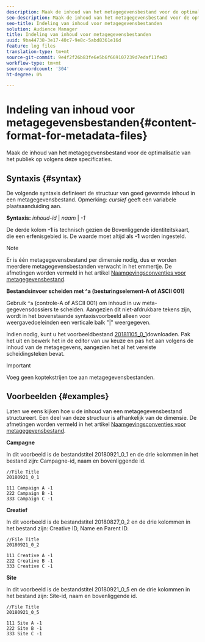 ```yaml
---
description: Maak de inhoud van het metagegevensbestand voor de optimalisatie van het publiek op volgens deze specificaties.
seo-description: Maak de inhoud van het metagegevensbestand voor de optimalisatie van het publiek op volgens deze specificaties.
seo-title: Indeling van inhoud voor metagegevensbestanden
solution: Audience Manager
title: Indeling van inhoud voor metagegevensbestanden
uuid: 9ba44738-3e17-40c7-9e8c-5abd8361e16d
feature: log files
translation-type: tm+mt
source-git-commit: 9e4f2f26b83fe6e5b6f669107239d7edaf11fed3
workflow-type: tm+mt
source-wordcount: '304'
ht-degree: 0%

---
```



# Indeling van inhoud voor metagegevensbestanden{#content-format-for-metadata-files}

Maak de inhoud van het metagegevensbestand voor de optimalisatie van het publiek op volgens deze specificaties.

## Syntaxis {#syntax}

De volgende syntaxis definieert de structuur van goed gevormde inhoud in een metagegevensbestand. Opmerking: *cursief* geeft een variabele plaatsaanduiding aan.

**Syntaxis:**  *inhoud-id* | *naam* | *-1*

<!--In the contents syntax, you'll notice a parent ID variable. Don't confuse it with the parent ID used in the [metadata file name](../../../reporting/audience-optimization-reports/metadata-files-intro/metadata-file-names.md). These 2 variables seem similar, but they represent different things. In the file name, the parent ID corresponds to a category like "campaign" (ID 1), "placement" (ID 3), or "tactic" (ID 9), etc. In the file body:-->

De derde kolom **-1** is technisch gezien de Bovenliggende identiteitskaart, die een erfenisgebied is. De waarde moet altijd als **-1** worden ingesteld.

>[!NOTE]
>
>Er is één metagegevensbestand per dimensie nodig, dus er worden meerdere metagegevensbestanden verwacht in het emmertje. De afmetingen worden vermeld in het artikel [Naamgevingsconventies voor metagegevensbestand](../../../reporting/audience-optimization-reports/metadata-files-intro/metadata-file-names.md#child-dimension).

**Bestandsinvoer scheiden met ^a (besturingselement-A of ASCII 001)**

Gebruik `^a` (controle-A of ASCII 001) om inhoud in uw meta-gegevensdossiers te scheiden. Aangezien dit niet-afdrukbare tekens zijn, wordt in het bovenstaande syntaxisvoorbeeld alleen voor weergavedoeleinden een verticale balk &quot;|&quot; weergegeven.

Indien nodig, kunt u het voorbeeldbestand [20181105_0_1](assets/20181105_0_1.zip)downloaden. Pak het uit en bewerk het in de editor van uw keuze en pas het aan volgens de inhoud van de metagegevens, aangezien het al het vereiste scheidingsteken bevat.

>[!IMPORTANT]
>
>Voeg geen koptekstrijen toe aan metagegevensbestanden.

## Voorbeelden {#examples}

Laten we eens kijken hoe u de inhoud van een metagegevensbestand structureert. Een deel van deze structuur is afhankelijk van de dimensie. De afmetingen worden vermeld in het artikel [Naamgevingsconventies voor metagegevensbestand](../../../reporting/audience-optimization-reports/metadata-files-intro/metadata-file-names.md#child-dimension).

**Campagne**

In dit voorbeeld is de bestandstitel 20180921_0_1 en de drie kolommen in het bestand zijn: Campagne-id, naam en bovenliggende id.

<!--Let's say you want to populate the creative drop down menu with creative names from a particular campaign. In this case, your metadata file name would include ID 1 (campaign) and ID 2 (creative). Following the content syntax, your metadata file would contain the creative ID, creative name, and actual campaign ID.-->

```
//File Title
20180921_0_1

111 Campaign A -1
222 Campaign B -1
333 Campaign C -1
```

**Creatief**

In dit voorbeeld is de bestandstitel 20180827_0_2 en de drie kolommen in het bestand zijn: Creative ID, Name en Parent ID.

```
//File Title
20180921_0_2

111 Creative A -1
222 Creative B -1
333 Creative C -1
```

**Site**

In dit voorbeeld is de bestandstitel 20180921_0_5 en de drie kolommen in het bestand zijn: Site-id, naam en bovenliggende id.

```
//File Title
20180921_0_5

111 Site A -1
222 Site B -1
333 Site C -1
```
